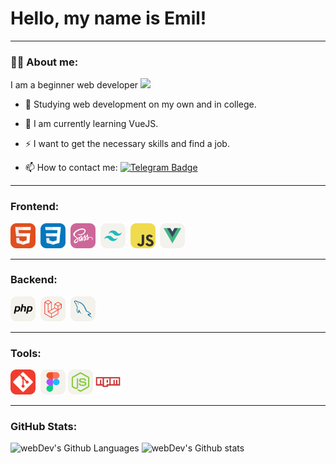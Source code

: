 
# Hello, my name is Emil!

---

### :man_technologist: About me:

I am a beginner web developer
<img src="https://media.giphy.com/media/WUlplcMpOCEmTGBtBW/giphy.gif" width="30px">

- :telescope: Studying web development on my own and in college.

- :seedling: I am currently learning VueJS.

- :zap: I want to get the necessary skills and find a job.

- :mailbox: How to contact me: [![Telegram Badge](https://img.shields.io/badge/-emilburganov-blue?style=flat&logo=Telegram&logoColor=white)](https://t.me/emil_burganov)

---

### Frontend:

<div>
  <img src="https://github.com/tandpfun/skill-icons/blob/main/icons/HTML.svg" title="html5" alt="html5" width="40" height="40"/>&nbsp
  <img src="https://github.com/tandpfun/skill-icons/blob/main/icons/CSS.svg" title="css" alt="css" width="40" height="40"/>&nbsp
  <img src="https://github.com/tandpfun/skill-icons/blob/main/icons/Sass.svg" title="sass" alt="sass" width="40" height="40"/>&nbsp
  <img src="https://github.com/tandpfun/skill-icons/blob/main/icons/TailwindCSS-Light.svg" title="tailwindcss" alt="tailwindcss" width="40" height="40"/>&nbsp
  <img src="https://github.com/tandpfun/skill-icons/blob/main/icons/JavaScript.svg" title="javascript" alt="javascript" width="40" height="40"/>&nbsp
  <img src="https://github.com/tandpfun/skill-icons/blob/main/icons/VueJS-Light.svg" title="vuejs" alt="vuejs" width="40" height="40"/>&nbsp
</div>

---

### Backend:

<div>
  <img src="https://github.com/tandpfun/skill-icons/blob/main/icons/PHP-Light.svg" title="php" alt="php" width="40" height="40"/>&nbsp
  <img src="https://github.com/tandpfun/skill-icons/blob/main/icons/Laravel-Light.svg" title="laravel" alt="laravel" width="40" height="40"/>&nbsp
  <img src="https://github.com/tandpfun/skill-icons/blob/main/icons/MySQL-Light.svg" title="mysql" alt="mysql" width="40" height="40"/>&nbsp
</div>

---

### Tools:

<div>
  <img src="https://github.com/tandpfun/skill-icons/blob/main/icons/Git.svg" title="git" alt="git" width="40" height="40"/>&nbsp
  <img src=" https://github.com/tandpfun/skill-icons/blob/main/icons/Figma-Light.svg" title="figma" alt="figma" width="40" height="40"/> 
  <img src="https://github.com/tandpfun/skill-icons/blob/main/icons/NodeJS-Light.svg" title="nodejs" alt="nodejs" width="40" height="40"/>  
  <img src="https://github.com/devicons/devicon/blob/master/icons/npm/npm-original-wordmark.svg" title="npm" alt="npm" width="40" height="40"/>
</div>

---

### GitHub Stats:
<div>
  <img height="200px" alt="webDev's Github Languages" src="https://github-readme-stats-sigma-five.vercel.app/api/top-langs/?username=emilburganov&layout=compact&theme=vision-friendly-dark" />
  <img height="200px" src="http://github-readme-streak-stats.herokuapp.com?user=emilburganov&theme=dark&background=000000" alt="webDev's Github stats" />
</div>
